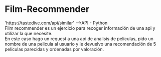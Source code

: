 # Film-Recommender
'https://tastedive.com/api/similar' -->API - Python </br>
Film recommender es un ejercicio para recoger información de una api y utilizar la que necesite.</br>
En este caso hago un request a una api de analisis de peliculas, pido un nombre de una pelicula al usuario y le devuelvo una recomendación de 5 películas parecidas y ordenadas por valoración.
